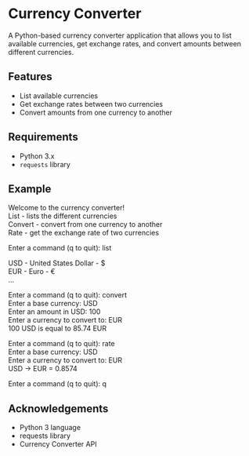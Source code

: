 # Currency Converter

A Python-based currency converter application that allows you to list available currencies, get exchange rates, and convert amounts between different currencies.

## Features

- List available currencies
- Get exchange rates between two currencies
- Convert amounts from one currency to another

## Requirements

- Python 3.x
- `requests` library

## Example

Welcome to the currency converter!   
List - lists the different currencies       
Convert - convert from one currency to another   
Rate - get the exchange rate of two currencies    

Enter a command (q to quit): list  

USD - United States Dollar - $  
EUR - Euro - €  
...  
  
Enter a command (q to quit): convert  
Enter a base currency: USD  
Enter an amount in USD: 100  
Enter a currency to convert to: EUR  
100 USD is equal to 85.74 EUR  

Enter a command (q to quit): rate  
Enter a base currency: USD  
Enter a currency to convert to: EUR  
USD -> EUR = 0.8574  

Enter a command (q to quit): q

## Acknowledgements
  
- Python 3 language
- requests library
- Currency Converter API

